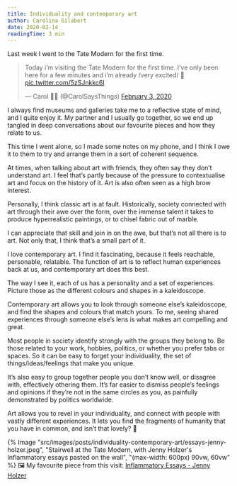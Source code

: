 ```yaml
---
title: Individuality and contemporary art
author: Carolina Gilabert
date: 2020-02-14
readingTime: 3 min
---
```

Last week I went to the Tate Modern for the first time. 

<blockquote class="twitter-tweet"><p lang="en" dir="ltr">Today i’m visiting the Tate Modern for the first time. I’ve only been here for a few minutes and i’m already /very excited/ 💛 <a href="https://t.co/5zSJnkkc6l">pic.twitter.com/5zSJnkkc6l</a></p>&mdash; Carol 🤸‍♀️ (@CarolSaysThings) <a href="https://twitter.com/CarolSaysThings/status/1224317612945002496?ref_src=twsrc%5Etfw">February 3, 2020</a></blockquote>

I always find museums and galleries take me to a reflective state of mind, and I quite enjoy it. My partner and I usually go together, so we end up tangled in deep conversations about our favourite pieces and how they relate to us.

This time I went alone, so I made some notes on my phone, and I think I owe it to them to try and arrange them in a sort of coherent sequence.

At times, when talking about art with friends, they often say they don’t understand art. I feel that’s partly because of the pressure to contextualise art and focus on the history of it. Art is also often seen as a high brow interest. 

Personally, I think classic art is at fault. Historically, society connected with art through their awe over the form, over the immense talent it takes to produce hyperrealistic paintings, or to chisel fabric out of marble.

I can appreciate that skill and join in on the awe, but that’s not all there is to art. Not only that, I think that’s a small part of it.

I love contemporary art. I find it fascinating, because it feels reachable, personable, relatable. The function of art is to reflect human experiences back at us, and contemporary art does this best.

The way I see it, each of us has a personality and a set of experiences. Picture those as the different colours and shapes in a kaleidoscope. 

Contemporary art allows you to look through someone else’s kaleidoscope, and find the shapes and colours that match yours. To me, seeing shared experiences through someone else’s lens is what makes art compelling and great.

Most people in society identify strongly with the groups they belong to. Be those related to your work, hobbies, politics, or whether you prefer tabs or spaces. So it can be easy to forget your individuality, the set of things/ideas/feelings that make you unique.

It’s also easy to group together people you don’t know well, or disagree with, effectively othering them. It’s far easier to dismiss people’s feelings and opinions if they’re not in the same circles as you, as painfully demonstrated by politics worldwide.

Art allows you to revel in your individuality, and connect with people with vastly different experiences. It lets you find the fragments of humanity that you have in common, and isn’t that lovely? 💛

{% Image "src/images/posts/individuality-contemporary-art/essays-jenny-holzer.jpeg", "Stairwell at the Tate Modern, with Jenny Holzer's Inflammatory essays pasted on the wall", "(max-width: 600px) 90vw, 60vw" %}
🖼 My favourite piece from this visit: [Inflammatory Essays - Jenny Holzer](https://www.tate.org.uk/art/artworks/holzer-inflammatory-essays-65434)